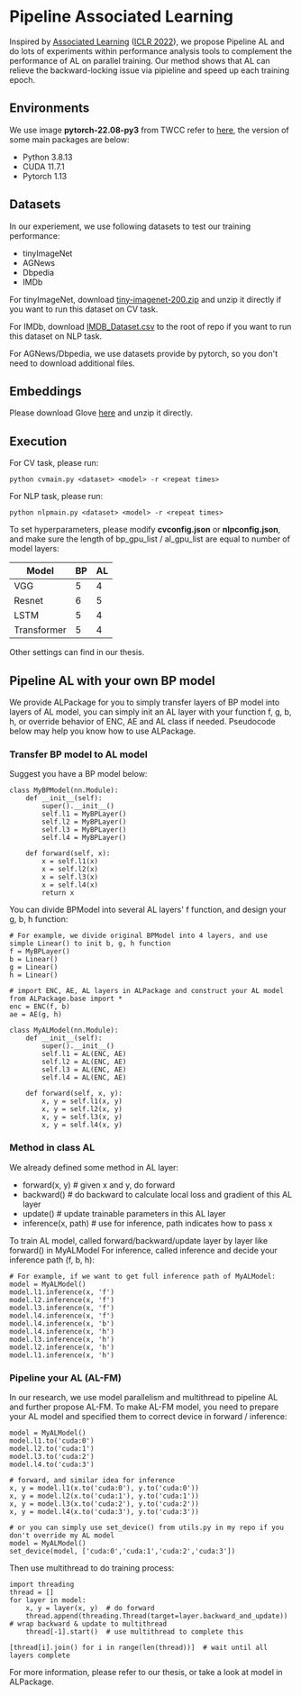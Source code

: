 # Pipeline Associated Learning
Inspired by [Associated Learning](https://github.com/Hibb-bb/AL) ([ICLR 2022](https://in.ncu.edu.tw/~hhchen/academic_works/wu22-associated.pdf)), we propose Pipeline AL and do lots of experiments within performance analysis tools to complement the performance of AL on parallel training. Our method shows that AL can relieve the backward-locking issue via pipieline and speed up each training epoch.

## Environments
We use image **pytorch-22.08-py3** from TWCC refer to [here](https://docs.nvidia.com/deeplearning/frameworks/pytorch-release-notes/rel_22-08.html#rel_22-08), the version of some main packages are below:
- Python 3.8.13
- CUDA 11.7.1
- Pytorch 1.13

## Datasets
In our experiement, we use following datasets to test our training performance:
- tinyImageNet
- AGNews
- Dbpedia
- IMDb

For tinyImageNet, download [tiny-imagenet-200.zip](https://drive.google.com/file/d/1R5QMeXAL_8XYqaDiGFFFoM1IwiJ5ZcBJ/view?usp=sharing) and unzip it directly if you want to run this dataset on CV task.

For IMDb, download [IMDB_Dataset.csv](https://drive.google.com/file/d/1GRyOQs6TT0IXKDyha6zNjinmvREKyeuV/view?usp=sharing) to the root of repo if you want to run this dataset on NLP task.

For AGNews/Dbpedia, we use datasets provide by pytorch, so you don't need to download additional files.

## Embeddings
Please download Glove [here](https://drive.google.com/file/d/17UaPMnhIjXaDLZAfOUaZ79Ev6NRhRISA/view?usp=sharing) and unzip it directly.

## Execution
For CV task, please run:
```
python cvmain.py <dataset> <model> -r <repeat times>
```

For NLP task, please run:
```
python nlpmain.py <dataset> <model> -r <repeat times>
```

To set hyperparameters, please modify **cvconfig.json** or **nlpconfig.json**, and make sure the length of bp_gpu_list / al_gpu_list are equal to number of model layers:

| Model        | BP     | AL      |
|--------------|--------|---------|
| VGG          | 5      | 4       |
| Resnet       | 6      | 5       |
| LSTM         | 5      | 4       |
| Transformer  | 5      | 4       |

Other settings can find in our thesis.

## Pipeline AL with your own BP model
We provide ALPackage for you to simply transfer layers of BP model into layers of AL model, you can simply init an AL layer with your function f, g, b, h, or override behavior of ENC, AE and AL class if needed. Pseudocode below may help you know how to use ALPackage.

### Transfer BP model to AL model
Suggest you have a BP model below:
```
class MyBPModel(nn.Module):
    def __init__(self):
        super().__init__()
        self.l1 = MyBPLayer()
        self.l2 = MyBPLayer()
        self.l3 = MyBPLayer()
        self.l4 = MyBPLayer()

    def forward(self, x):
        x = self.l1(x)
        x = self.l2(x)
        x = self.l3(x)
        x = self.l4(x)
        return x
```

You can divide BPModel into several AL layers' f function, and design your g, b, h function:
```
# For example, we divide original BPModel into 4 layers, and use simple Linear() to init b, g, h function
f = MyBPLayer()
b = Linear()
g = Linear()
h = Linear()

# import ENC, AE, AL layers in ALPackage and construct your AL model
from ALPackage.base import *
enc = ENC(f, b)
ae = AE(g, h)

class MyALModel(nn.Module):
    def __init__(self):
        super().__init__()
        self.l1 = AL(ENC, AE)
        self.l2 = AL(ENC, AE)
        self.l3 = AL(ENC, AE)
        self.l4 = AL(ENC, AE)

    def forward(self, x, y):
        x, y = self.l1(x, y)
        x, y = self.l2(x, y)
        x, y = self.l3(x, y)
        x, y = self.l4(x, y)
```
### Method in class **AL**
We already defined some method in AL layer:
- forward(x, y)         # given x and y, do forward
- backward()            # do backward to calculate local loss and gradient of this AL layer
- update()              # update trainable parameters in this AL layer 
- inference(x, path)    # use for inference, path indicates how to pass x

To train AL model, called forward/backward/update layer by layer like forward() in MyALModel
For inference, called inference and decide your inference path (f, b, h):
```
# For example, if we want to get full inference path of MyALModel:
model = MyALModel()
model.l1.inference(x, 'f')
model.l2.inference(x, 'f')
model.l3.inference(x, 'f')
model.l4.inference(x, 'f')
model.l4.inference(x, 'b')
model.l4.inference(x, 'h')
model.l3.inference(x, 'h')
model.l2.inference(x, 'h')
model.l1.inference(x, 'h')
```

### Pipeline your AL (AL-FM)
In our research, we use model parallelism and multithread to pipeline AL and further propose AL-FM. To make AL-FM model, you need to prepare your AL model and specified them to correct device in forward / inference:
```
model = MyALModel()
model.l1.to('cuda:0')
model.l2.to('cuda:1')
model.l3.to('cuda:2')
model.l4.to('cuda:3')

# forward, and similar idea for inference
x, y = model.l1(x.to('cuda:0'), y.to('cuda:0'))
x, y = model.l2(x.to('cuda:1'), y.to('cuda:1'))
x, y = model.l3(x.to('cuda:2'), y.to('cuda:2'))
x, y = model.l4(x.to('cuda:3'), y.to('cuda:3'))

# or you can simply use set_device() from utils.py in my repo if you don't override my AL model  
model = MyALModel()
set_device(model, ['cuda:0','cuda:1','cuda:2','cuda:3'])
```

Then use multithread to do training process:
```
import threading
thread = []
for layer in model:
    x, y = layer(x, y)  # do forward
    thread.append(threading.Thread(target=layer.backward_and_update)) # wrap backward & update to multithread
    thread[-1].start()  # use multithread to complete this

[thread[i].join() for i in range(len(thread))]  # wait until all layers complete

```

For more information, please refer to our thesis, or take a look at model in ALPackage.

